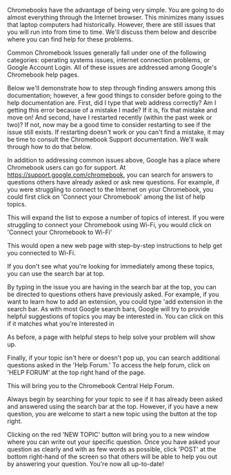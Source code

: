 Chromebooks have the advantage of being very simple. You are going to do almost everything through the Internet browser. This minimizes many issues that laptop computers had historically. However, there are still issues that you will run into from time to time. We'll discuss them below and describe where you can find help for these problems. 

Common Chromebook Issues generally fall under one of the following categories: operating systems issues, internet connection problems, or
Google Account Login. All of these issues are addressed among Google's Chromebook help pages.

Below we'll demonstrate how to step through finding answers among this documentation; however, a few good things to consider before going to the help documentation are. First, did I type that web address correctly? Am I getting this error because of a mistake I made? If it is, fix that mistake and move on! And second, have I restarted recently (within the past week or two)? If not, now may be a good time to consider restarting to see if the issue still exists. If restarting doesn't work or you can't find a mistake, it may be time to consult the Chromebook Support documentation. We'll walk through how to do that below.


In addition to addressing common issues above, Google has a place where Chromebook users can go for support. At https://support.google.com/chromebook, you can search for answers to questions others have already asked or ask new questions. For example, if you were struggling to connect to the Internet on your Chromebook, you could first click on 'Connect your Chromebook' among the list of help topics.


This will expand the list to expose a number of topics of interest. If you were struggling to connect your Chromebook using Wi-Fi, you would click on 'Connect your Chromebook to Wi-Fi'


This would open a new web page with step-by-step instructions to help get you connected to Wi-Fi.


If you don't see what you're looking for immediately among these topics, you can use the search bar at top.


By typing in the issue you are having in the search bar at the top, you can be directed to questions others have previously asked. For example, if you want to learn how to add an extension, you could type 'add extension in the search bar. As with most Google search bars, Google will try to provide helpful suggestions of topics you may be interested in. You can click on this if it matches what you're interested in


As before, a page with helpful steps to help solve your problem will show up. 


Finally, if your topic isn't here or doesn't pop up, you can search additional questions asked in the 'Help Forum.' To access the help forum, click on 'HELP FORUM' at the top right hand of the page. 

This will bring you to the Chromebook Central Help Forum.

Always begin by searching for your topic to see if it has already been asked and answered using the search bar at the top. However, if you have a new question, you are welcome to start a new topic using the button at the top right. 


Clicking on the red 'NEW TOPIC' button will bring you to a new window where you can write out your specific question. Once you have asked your question as clearly and with as few words as possible, click 'POST' at the bottom right-hand of the screen so that others will be able to help you out by answering your question. You're now all up-to-date!